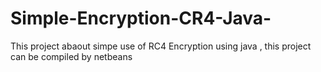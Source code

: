 # Simple-Encryption-CR4-Java-
This project abaout simpe use of RC4 Encryption using java , this project can be compiled by netbeans
